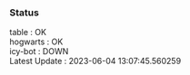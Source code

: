 ### Status


table : OK  
hogwarts : OK  
icy-bot : DOWN  
Latest Update : 2023-06-04 13:07:45.560259
